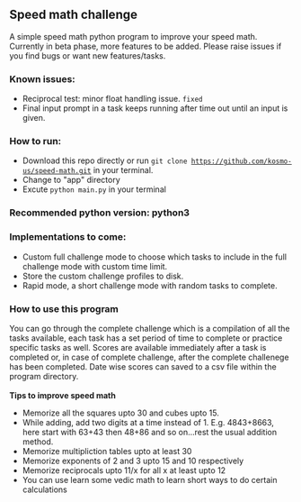 ## Speed math challenge

A simple speed math python program to improve your speed math.
Currently in beta phase, more features to be added. Please raise issues if you find bugs or want new features/tasks.



### Known issues:
- Reciprocal test: minor float handling issue.   <code>fixed</code> 
- Final input prompt in a task keeps running after time out until an input is given.

### How to run:

- Download this repo directly or run <code>git clone https://github.com/kosmo-us/speed-math.git</code> in your terminal.
- Change to "app" directory
- Excute <code>python main.py</code> in your terminal

### Recommended python version: python3

### Implementations to come:

- Custom full challenge mode to choose which tasks to include in the full challenge mode with custom time limit.
- Store the custom challenge profiles to disk.
- Rapid mode, a short challenge mode with random tasks to complete.

### How to use this program

You can go through the complete challenge which is a compilation of all the tasks available, each task has a set period of time to complete
or practice specific tasks as well. Scores are available immediately after a task is completed or, in case of complete challenge, after the complete challenege has been completed. Date wise scores can saved to a csv file within the program directory.
<br>
<br>
**Tips to improve speed math**

- Memorize all the squares upto 30 and cubes upto 15.
- While adding, add two digits at a time instead of 1. E.g. 4843+8663, here start with 63+43 then 48+86 and so on...rest the usual addition method.
- Memorize multipliction tables upto at least 30
- Memorize exponents of 2 and 3 upto 15 and 10 respectively
- Memorize reciprocals upto 11/x for all x at least upto 12
- You can use learn some vedic math to learn short ways to do certain calculations
